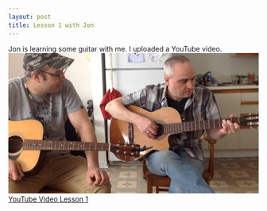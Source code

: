 ```yaml
---
layout: post
title: Lesson 1 with Jon 
---
```

Jon is learning some guitar with me.  I uploaded a YouTube video.  [<img src="assets/jonandlouie.png">YouTube Video Lesson 1](https://youtu.be/ld7il5JvwbA)
